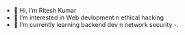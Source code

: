 - 👋 Hi, I’m Ritesh Kumar
- 👀 I’m interested in Web devlopment n ethical hacking
- 🌱 I’m currently learning backend dev n network security 
-.

<!---
riteshkr10011001/riteshkr10011001 is a ✨ special ✨ repository because its `README.md` (this file) appears on your GitHub profile.
You can click the Preview link to take a look at your changes.
--->
